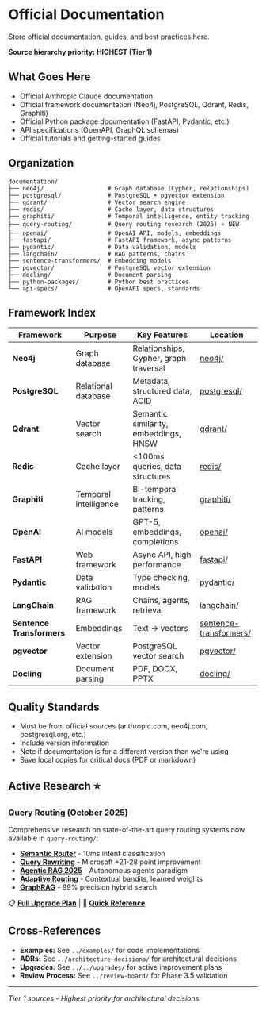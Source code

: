 # Official Documentation

Store official documentation, guides, and best practices here.

**Source hierarchy priority: HIGHEST (Tier 1)**

## What Goes Here

- Official Anthropic Claude documentation
- Official framework documentation (Neo4j, PostgreSQL, Qdrant, Redis, Graphiti)
- Official Python package documentation (FastAPI, Pydantic, etc.)
- API specifications (OpenAPI, GraphQL schemas)
- Official tutorials and getting-started guides

## Organization

```
documentation/
├── neo4j/                  # Graph database (Cypher, relationships)
├── postgresql/             # PostgreSQL + pgvector extension
├── qdrant/                 # Vector search engine
├── redis/                  # Cache layer, data structures
├── graphiti/               # Temporal intelligence, entity tracking
├── query-routing/          # Query routing research (2025) ⭐ NEW
├── openai/                 # OpenAI API, models, embeddings
├── fastapi/                # FastAPI framework, async patterns
├── pydantic/               # Data validation, models
├── langchain/              # RAG patterns, chains
├── sentence-transformers/  # Embedding models
├── pgvector/               # PostgreSQL vector extension
├── docling/                # Document parsing
├── python-packages/        # Python best practices
└── api-specs/              # OpenAPI specs, standards
```

## Framework Index

| Framework | Purpose | Key Features | Location |
|-----------|---------|--------------|----------|
| **Neo4j** | Graph database | Relationships, Cypher, graph traversal | [neo4j/](neo4j/) |
| **PostgreSQL** | Relational database | Metadata, structured data, ACID | [postgresql/](postgresql/) |
| **Qdrant** | Vector search | Semantic similarity, embeddings, HNSW | [qdrant/](qdrant/) |
| **Redis** | Cache layer | <100ms queries, data structures | [redis/](redis/) |
| **Graphiti** | Temporal intelligence | Bi-temporal tracking, patterns | [graphiti/](graphiti/) |
| **OpenAI** | AI models | GPT-5, embeddings, completions | [openai/](openai/) |
| **FastAPI** | Web framework | Async API, high performance | [fastapi/](fastapi/) |
| **Pydantic** | Data validation | Type checking, models | [pydantic/](pydantic/) |
| **LangChain** | RAG framework | Chains, agents, retrieval | [langchain/](langchain/) |
| **Sentence Transformers** | Embeddings | Text → vectors | [sentence-transformers/](sentence-transformers/) |
| **pgvector** | Vector extension | PostgreSQL vector search | [pgvector/](pgvector/) |
| **Docling** | Document parsing | PDF, DOCX, PPTX | [docling/](docling/) |

## Quality Standards

- Must be from official sources (anthropic.com, neo4j.com, postgresql.org, etc.)
- Include version information
- Note if documentation is for a different version than we're using
- Save local copies for critical docs (PDF or markdown)

## Active Research ⭐

### Query Routing (October 2025)

Comprehensive research on state-of-the-art query routing systems now available in `query-routing/`:

- **[Semantic Router](query-routing/semantic-router.md)** - 10ms intent classification
- **[Query Rewriting](query-routing/query-rewriting-rag.md)** - Microsoft +21-28 point improvement
- **[Agentic RAG 2025](query-routing/agentic-rag-2025.md)** - Autonomous agents paradigm
- **[Adaptive Routing](query-routing/adaptive-routing-learning.md)** - Contextual bandits, learned weights
- **[GraphRAG](query-routing/graphrag-hybrid-search.md)** - 99% precision hybrid search

📋 **[Full Upgrade Plan](../../upgrades/query-router/IMPROVEMENT-PLAN.md)** | 🚀 **[Quick Reference](../../upgrades/query-router/README.md)**

## Cross-References

- **Examples:** See `../examples/` for code implementations
- **ADRs:** See `../architecture-decisions/` for architectural decisions
- **Upgrades:** See `../../upgrades/` for active improvement plans
- **Review Process:** See `../review-board/` for Phase 3.5 validation

---

*Tier 1 sources - Highest priority for architectural decisions*
